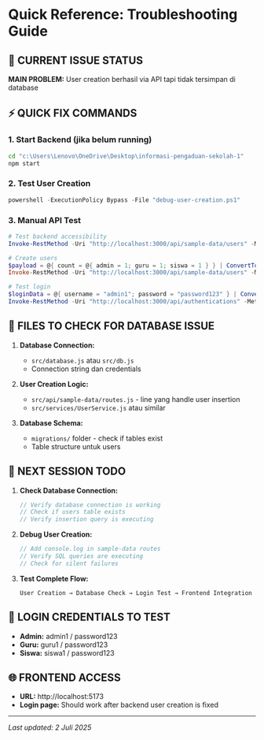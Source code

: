# Quick Reference: Troubleshooting Guide

## 🚨 CURRENT ISSUE STATUS

**MAIN PROBLEM:** User creation berhasil via API tapi tidak tersimpan di database

## ⚡ QUICK FIX COMMANDS

### 1. Start Backend (jika belum running)

```bash
cd "c:\Users\Lenovo\OneDrive\Desktop\informasi-pengaduan-sekolah-1"
npm start
```

### 2. Test User Creation

```powershell
powershell -ExecutionPolicy Bypass -File "debug-user-creation.ps1"
```

### 3. Manual API Test

```powershell
# Test backend accessibility
Invoke-RestMethod -Uri "http://localhost:3000/api/sample-data/users" -Method GET

# Create users
$payload = @{ count = @{ admin = 1; guru = 1; siswa = 1 } } | ConvertTo-Json -Depth 3
Invoke-RestMethod -Uri "http://localhost:3000/api/sample-data/users" -Method POST -Body $payload -ContentType "application/json"

# Test login
$loginData = @{ username = "admin1"; password = "password123" } | ConvertTo-Json
Invoke-RestMethod -Uri "http://localhost:3000/api/authentications" -Method POST -Body $loginData -ContentType "application/json"
```

## 🔧 FILES TO CHECK FOR DATABASE ISSUE

1. **Database Connection:**

   - `src/database.js` atau `src/db.js`
   - Connection string dan credentials

2. **User Creation Logic:**

   - `src/api/sample-data/routes.js` - line yang handle user insertion
   - `src/services/UserService.js` atau similar

3. **Database Schema:**
   - `migrations/` folder - check if tables exist
   - Table structure untuk users

## 🎯 NEXT SESSION TODO

1. **Check Database Connection:**

   ```javascript
   // Verify database connection is working
   // Check if users table exists
   // Verify insertion query is executing
   ```

2. **Debug User Creation:**

   ```javascript
   // Add console.log in sample-data routes
   // Verify SQL queries are executing
   // Check for silent failures
   ```

3. **Test Complete Flow:**
   ```
   User Creation → Database Check → Login Test → Frontend Integration
   ```

## 📱 LOGIN CREDENTIALS TO TEST

- **Admin:** admin1 / password123
- **Guru:** guru1 / password123
- **Siswa:** siswa1 / password123

## 🌐 FRONTEND ACCESS

- **URL:** http://localhost:5173
- **Login page:** Should work after backend user creation is fixed

---

_Last updated: 2 Juli 2025_
